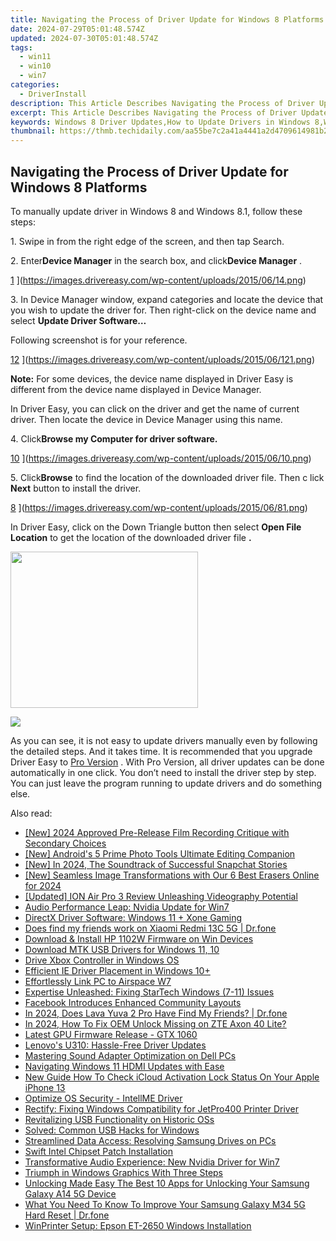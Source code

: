 ```yaml
---
title: Navigating the Process of Driver Update for Windows 8 Platforms
date: 2024-07-29T05:01:48.574Z
updated: 2024-07-30T05:01:48.574Z
tags:
  - win11
  - win10
  - win7
categories:
  - DriverInstall
description: This Article Describes Navigating the Process of Driver Update for Windows 8 Platforms
excerpt: This Article Describes Navigating the Process of Driver Update for Windows 8 Platforms
keywords: Windows 8 Driver Updates,How to Update Drivers in Windows 8,Windows 8 Platforms Driver Upgrade Tips,Troubleshooting Drivers on Windows 8 Systems,Latest Drivers for Windows 8 Devices,Windows 8 Hardware Driver Compatibility,Driver Update Strategies for Windows 8 OS
thumbnail: https://thmb.techidaily.com/aa55be7c2a41a4441a2d4709614981b2cbcf720fe14a850d289619ed36f925a3.png
---
```


## Navigating the Process of Driver Update for Windows 8 Platforms

 To manually update driver in Windows 8 and Windows 8.1, follow these steps:

 1\. Swipe in from the right edge of the screen, and then tap Search.

 2\. Enter**Device Manager** in the search box, and click**Device Manager** .

[1](https://images.drivereasy.com/wp-content/uploads/2015/06/14-217x300.png) ](https://images.drivereasy.com/wp-content/uploads/2015/06/14.png)

 3\.  In Device Manager window, expand categories and locate the device that you wish to update the driver for. Then right-click on the device name and select   **Update Driver Software…**

 Following screenshot is for your reference.

[12](https://images.drivereasy.com/wp-content/uploads/2015/06/121-500x315.png) ](https://images.drivereasy.com/wp-content/uploads/2015/06/121.png)

**Note:**  For some devices, the device name displayed in Driver Easy is different from the device name displayed in Device Manager.

 In Driver Easy, you can click on the driver and get the name of current driver. Then locate the device in Device Manager using this name.

 4\. Click**Browse my Computer for driver software.**

[10](https://images.drivereasy.com/wp-content/uploads/2015/06/10-500x373.png) ](https://images.drivereasy.com/wp-content/uploads/2015/06/10.png)

 5\. Click**Browse**  to find the location of the downloaded driver file. Then c  lick   **Next**  button to install the driver.

[8](https://images.drivereasy.com/wp-content/uploads/2015/06/81-500x320.png) ](https://images.drivereasy.com/wp-content/uploads/2015/06/81.png)

[](https://images.drivereasy.com/wp-content/uploads/2015/06/81.png)  In Driver Easy, click on the Down Triangle button then select   **Open File Location**  to get the location of the downloaded driver file **.**

<!-- affiliate ads begin -->
<a href="https://boody-eco-wear.pxf.io/c/5597632/1567905/13846" target="_top" id="1567905"><img src="//a.impactradius-go.com/display-ad/13846-1567905" border="0" alt="" width="300" height="250"/></a><img height="0" width="0" src="https://imp.pxf.io/i/5597632/1567905/13846" style="position:absolute;visibility:hidden;" border="0" />
<!-- affiliate ads end -->
![](https://images.drivereasy.com/wp-content/uploads/2019/12/open-file-location-win8.jpg)

 As you can see, it is not easy to update drivers manually even by following the detailed steps. And it takes time. It is recommended that you upgrade Driver Easy to [Pro Version](https://tools.techidaily.com/drivereasy/download/) . With Pro Version, all driver updates can be done automatically in one click. You don’t need to install the driver step by step. You can just leave the program running to update drivers and do something else.

<ins class="adsbygoogle"
     style="display:block"
     data-ad-format="autorelaxed"
     data-ad-client="ca-pub-7571918770474297"
     data-ad-slot="1223367746"></ins>



<ins class="adsbygoogle"
     style="display:block"
     data-ad-client="ca-pub-7571918770474297"
     data-ad-slot="8358498916"
     data-ad-format="auto"
     data-full-width-responsive="true"></ins>

<span class="atpl-alsoreadstyle">Also read:</span>
<div><ul>
<li><a href="https://screen-mirroring-recording.techidaily.com/new-2024-approved-pre-release-film-recording-critique-with-secondary-choices/"><u>[New] 2024 Approved  Pre-Release Film Recording Critique with Secondary Choices</u></a></li>
<li><a href="https://fox-friendly.techidaily.com/new-androids-5-prime-photo-tools-ultimate-editing-companion/"><u>[New] Android's 5 Prime Photo Tools  Ultimate Editing Companion</u></a></li>
<li><a href="https://snapchat-videos.techidaily.com/new-in-2024-the-soundtrack-of-successful-snapchat-stories/"><u>[New] In 2024, The Soundtrack of Successful Snapchat Stories</u></a></li>
<li><a href="https://fox-blue.techidaily.com/new-seamless-image-transformations-with-our-6-best-erasers-online-for-2024/"><u>[New] Seamless Image Transformations with Our 6 Best Erasers Online for 2024</u></a></li>
<li><a href="https://extra-approaches.techidaily.com/updated-ion-air-pro-3-review-unleashing-videography-potential/"><u>[Updated] ION Air Pro 3 Review  Unleashing Videography Potential</u></a></li>
<li><a href="https://driver-install.techidaily.com/audio-performance-leap-nvidia-update-for-win7/"><u>Audio Performance Leap: Nvidia Update for Win7</u></a></li>
<li><a href="https://driver-install.techidaily.com/directx-driver-software-windows-11-plus-xone-gaming/"><u>DirectX Driver Software: Windows 11 + Xone Gaming</u></a></li>
<li><a href="https://location-social.techidaily.com/does-find-my-friends-work-on-xiaomi-redmi-13c-5g-drfone-by-drfone-virtual-android/"><u>Does find my friends work on Xiaomi Redmi 13C 5G | Dr.fone</u></a></li>
<li><a href="https://driver-install.techidaily.com/download-and-install-hp-1102w-firmware-on-win-devices/"><u>Download & Install HP 1102W Firmware on Win Devices</u></a></li>
<li><a href="https://driver-install.techidaily.com/download-mtk-usb-drivers-for-windows-11-10/"><u>Download MTK USB Drivers for Windows 11, 10</u></a></li>
<li><a href="https://driver-install.techidaily.com/drive-xbox-controller-in-windows-os/"><u>Drive Xbox Controller in Windows OS</u></a></li>
<li><a href="https://driver-install.techidaily.com/efficient-ie-driver-placement-in-windows-10plus/"><u>Efficient IE Driver Placement in Windows 10+</u></a></li>
<li><a href="https://driver-install.techidaily.com/effortlessly-link-pc-to-airspace-w7/"><u>Effortlessly Link PC to Airspace W7</u></a></li>
<li><a href="https://driver-install.techidaily.com/expertise-unleashed-fixing-startech-windows-7-11-issues/"><u>Expertise Unleashed: Fixing StarTech Windows (7-11) Issues</u></a></li>
<li><a href="https://facebook.techidaily.com/facebook-introduces-enhanced-community-layouts/"><u>Facebook Introduces Enhanced Community Layouts</u></a></li>
<li><a href="https://location-social.techidaily.com/in-2024-does-lava-yuva-2-pro-have-find-my-friends-drfone-by-drfone-virtual-android/"><u>In 2024, Does Lava Yuva 2 Pro Have Find My Friends? | Dr.fone</u></a></li>
<li><a href="https://unlock-android.techidaily.com/in-2024-how-to-fix-oem-unlock-missing-on-zte-axon-40-lite-by-drfone-android/"><u>In 2024, How To Fix OEM Unlock Missing on ZTE Axon 40 Lite?</u></a></li>
<li><a href="https://driver-install.techidaily.com/latest-gpu-firmware-release-gtx-1060/"><u>Latest GPU Firmware Release - GTX 1060</u></a></li>
<li><a href="https://driver-install.techidaily.com/lenovos-u310-hassle-free-driver-updates/"><u>Lenovo's U310: Hassle-Free Driver Updates</u></a></li>
<li><a href="https://driver-install.techidaily.com/mastering-sound-adapter-optimization-on-dell-pcs/"><u>Mastering Sound Adapter Optimization on Dell PCs</u></a></li>
<li><a href="https://driver-install.techidaily.com/navigating-windows-11-hdmi-updates-with-ease/"><u>Navigating Windows 11 HDMI Updates with Ease</u></a></li>
<li><a href="https://activate-lock.techidaily.com/new-guide-how-to-check-icloud-activation-lock-status-on-your-apple-iphone-13-by-drfone-ios/"><u>New Guide How To Check iCloud Activation Lock Status On Your Apple iPhone 13</u></a></li>
<li><a href="https://driver-install.techidaily.com/optimize-os-security-intellme-driver/"><u>Optimize OS Security - IntellME Driver</u></a></li>
<li><a href="https://driver-install.techidaily.com/rectify-fixing-windows-compatibility-for-jetpro400-printer-driver/"><u>Rectify: Fixing Windows Compatibility for JetPro400 Printer Driver</u></a></li>
<li><a href="https://driver-install.techidaily.com/revitalizing-usb-functionality-on-historic-oss/"><u>Revitalizing USB Functionality on Historic OSs</u></a></li>
<li><a href="https://driver-install.techidaily.com/solved-common-usb-hacks-for-windows/"><u>Solved: Common USB Hacks for Windows</u></a></li>
<li><a href="https://driver-install.techidaily.com/streamlined-data-access-resolving-samsung-drives-on-pcs/"><u>Streamlined Data Access: Resolving Samsung Drives on PCs</u></a></li>
<li><a href="https://driver-install.techidaily.com/swift-intel-chipset-patch-installation/"><u>Swift Intel Chipset Patch Installation</u></a></li>
<li><a href="https://driver-install.techidaily.com/transformative-audio-experience-new-nvidia-driver-for-win7/"><u>Transformative Audio Experience: New Nvidia Driver for Win7</u></a></li>
<li><a href="https://driver-install.techidaily.com/triumph-in-windows-graphics-with-three-steps/"><u>Triumph in Windows Graphics With Three Steps</u></a></li>
<li><a href="https://android-unlock.techidaily.com/unlocking-made-easy-the-best-10-apps-for-unlocking-your-samsung-galaxy-a14-5g-device-by-drfone-android/"><u>Unlocking Made Easy The Best 10 Apps for Unlocking Your Samsung Galaxy A14 5G Device</u></a></li>
<li><a href="https://techidaily.com/what-you-need-to-know-to-improve-your-samsung-galaxy-m34-5g-hard-reset-drfone-by-drfone-reset-android-reset-android/"><u>What You Need To Know To Improve Your Samsung Galaxy M34 5G Hard Reset | Dr.fone</u></a></li>
<li><a href="https://driver-install.techidaily.com/winprinter-setup-epson-et-2650-windows-installation/"><u>WinPrinter Setup: Epson ET-2650 Windows Installation</u></a></li>
</ul></div>
